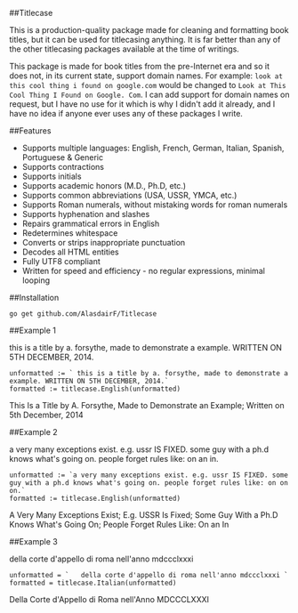 ##Titlecase

This is a production-quality package made for cleaning and formatting book titles, but it can be used for titlecasing anything. It is far better than any of the other titlecasing packages available at the time of writings.

This package is made for book titles from the pre-Internet era and so it does not, in its current state, support domain names. For example: `look at this cool thing i found on google.com` would be changed to `Look at This Cool Thing I Found on Google. Com`. I can add support for domain names on request, but I have no use for it which is why I didn't add it already, and I have no idea if anyone ever uses any of these packages I write.

##Features

* Supports multiple languages: English, French, German, Italian, Spanish, Portuguese & Generic
* Supports contractions
* Supports initials
* Supports academic honors (M.D., Ph.D, etc.)
* Supports common abbreviations (USA, USSR, YMCA, etc.)
* Supports Roman numerals, without mistaking words for roman numerals
* Supports hyphenation and slashes
* Repairs grammatical errors in English
* Redetermines whitespace
* Converts or strips inappropriate punctuation
* Decodes all HTML entities
* Fully UTF8 compliant
* Written for speed and efficiency - no regular expressions, minimal looping

##Installation

    go get github.com/AlasdairF/Titlecase

##Example 1

this is a title by a. forsythe, made to demonstrate a example. WRITTEN ON 5TH DECEMBER, 2014.

    unformatted := ` this is a title by a. forsythe, made to demonstrate a example. WRITTEN ON 5TH DECEMBER, 2014.`
    formatted := titlecase.English(unformatted)
    
This Is a Title by A. Forsythe, Made to Demonstrate an Example; Written on 5th December, 2014

##Example 2

a very many exceptions exist. e.g. ussr IS FIXED. some guy with a ph.d knows what's going on. people forget rules like: on an in.

    unformatted := `a very many exceptions exist. e.g. ussr IS FIXED. some guy with a ph.d knows what's going on. people forget rules like: on on on.`
    formatted := titlecase.English(unformatted)
    
A Very Many Exceptions Exist; E.g. USSR Is Fixed; Some Guy With a Ph.D Knows What's Going On; People Forget Rules Like: On an In

##Example 3

della corte d'appello di roma nell'anno mdccclxxxi

    unformatted = `   della corte d'appello di roma nell'anno mdccclxxxi `
    formatted = titlecase.Italian(unformatted)

Della Corte d'Appello di Roma nell'Anno MDCCCLXXXI
